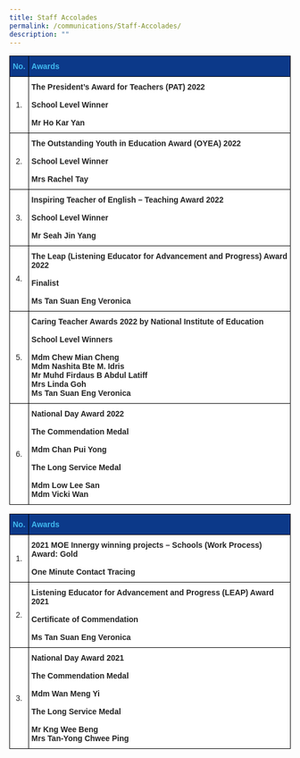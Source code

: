 ```yaml
---
title: Staff Accolades
permalink: /communications/Staff-Accolades/
description: ""
---
```

<style type="text/css">
.tg  {border-collapse:collapse;border-spacing:0;}
.tg td{border-color:black;border-style:solid;border-width:1px;font-family:Arial, sans-serif;font-size:14px;
  overflow:hidden;padding:10px 5px;word-break:normal;}
.tg th{border-color:black;border-style:solid;border-width:1px;font-family:Arial, sans-serif;font-size:14px;
  font-weight:normal;overflow:hidden;padding:10px 5px;word-break:normal;}
.tg .tg-l2bf{background-color:#FFF;color:#222;font-weight:bold;text-align:left;vertical-align:top}
.tg .tg-dik8{background-color:#0C3989;color:#40B9F0;font-weight:bold;text-align:left;vertical-align:middle}
.tg .tg-jtqe{background-color:#0C3989;color:#40B9F0;font-weight:bold;text-align:center;vertical-align:middle}
.tg .tg-a3j2{background-color:#FFF;color:#222;text-align:center;vertical-align:middle}
</style>
<table class="tg">
<thead>
  <tr>
    <th class="tg-jtqe"><span style="font-weight:bold;color:#40B9F0;background-color:#0C3989">No.</span></th>
    <th class="tg-dik8"><span style="font-weight:bold;color:#40B9F0;background-color:#0C3989">Awards</span></th>
  </tr>
</thead>
<tbody>
  <tr>
    <td class="tg-a3j2"><span style="color:#222;background-color:#FFF">1.</span></td>
    <td class="tg-l2bf">The President’s Award for Teachers (PAT) 2022<br><br>School Level Winner<br><br>Mr Ho Kar Yan</td>
  </tr>
  <tr>
    <td class="tg-a3j2"><span style="color:#222;background-color:#FFF">2.</span></td>
    <td class="tg-l2bf">The Outstanding Youth in Education Award (OYEA) 2022<br><br>School Level Winner<br><br>Mrs Rachel Tay</td>
  </tr>
  <tr>
    <td class="tg-a3j2"><span style="color:#222;background-color:#FFF">3.</span></td>
    <td class="tg-l2bf">Inspiring Teacher of English – Teaching Award 2022<br><br>School Level Winner<br><br>Mr Seah Jin Yang</td>
  </tr>
  <tr>
    <td class="tg-a3j2"><span style="color:#222;background-color:#FFF">4.</span></td>
    <td class="tg-l2bf">The Leap (Listening Educator for Advancement and Progress) Award 2022<br><br>Finalist<br><br>Ms Tan Suan Eng Veronica</td>
  </tr>
  <tr>
    <td class="tg-a3j2"><span style="color:#222;background-color:#FFF">5.</span></td>
    <td class="tg-l2bf">Caring Teacher Awards 2022 by National Institute of Education<br><br>School Level Winners<br><br>Mdm Chew Mian Cheng<br>Mdm Nashita Bte M. Idris<br>Mr Muhd Firdaus B Abdul Latiff<br>Mrs Linda Goh<br>Ms Tan Suan Eng Veronica</td>
  </tr>
  <tr>
    <td class="tg-a3j2"><span style="color:#222;background-color:#FFF">6.</span></td>
    <td class="tg-l2bf">National Day Award 2022<br><br>The Commendation Medal<br><br>Mdm Chan Pui Yong<br><br>The Long Service Medal<br><br>Mdm Low Lee San<br>Mdm Vicki Wan</td>
  </tr>
</tbody>
</table>

<style type="text/css">
.tg  {border-collapse:collapse;border-spacing:0;}
.tg td{border-color:black;border-style:solid;border-width:1px;font-family:Arial, sans-serif;font-size:14px;
  overflow:hidden;padding:10px 5px;word-break:normal;}
.tg th{border-color:black;border-style:solid;border-width:1px;font-family:Arial, sans-serif;font-size:14px;
  font-weight:normal;overflow:hidden;padding:10px 5px;word-break:normal;}
.tg .tg-l2bf{background-color:#FFF;color:#222;font-weight:bold;text-align:left;vertical-align:top}
.tg .tg-dik8{background-color:#0C3989;color:#40B9F0;font-weight:bold;text-align:left;vertical-align:middle}
.tg .tg-a3j2{background-color:#FFF;color:#222;text-align:center;vertical-align:middle}
</style>
<table class="tg">
<thead>
  <tr>
    <th class="tg-dik8"><span style="font-weight:bold;color:#40B9F0;background-color:#0C3989">No.</span></th>
    <th class="tg-dik8"><span style="font-weight:bold;color:#40B9F0;background-color:#0C3989">Awards</span></th>
  </tr>
</thead>
<tbody>
  <tr>
    <td class="tg-a3j2"><span style="color:#222;background-color:#FFF">1.</span></td>
    <td class="tg-l2bf">2021 MOE Innergy winning projects – Schools (Work Process)<br>Award: Gold<br><br>One Minute Contact Tracing</td>
  </tr>
  <tr>
    <td class="tg-a3j2"><span style="color:#222;background-color:#FFF">2.</span></td>
    <td class="tg-l2bf">Listening Educator for Advancement and Progress (LEAP) Award 2021<br><br>Certificate of Commendation<br><br>Ms Tan Suan Eng Veronica</td>
  </tr>
  <tr>
    <td class="tg-a3j2"><span style="color:#222;background-color:#FFF">3.</span></td>
    <td class="tg-l2bf">National Day Award 2021<br><br>The Commendation Medal<br><br>Mdm Wan Meng Yi<br><br>The Long Service Medal<br><br>Mr Kng Wee Beng<br>Mrs Tan-Yong Chwee Ping</td>
  </tr>
</tbody>
</table>